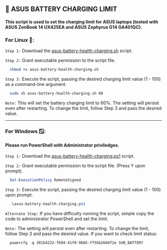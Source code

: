 ## 🔋 ASUS BATTERY CHARGING LIMIT

#### This script is used to set the charging limit for ASUS laptops (tested with ASUS ZenBook 14 UX425EA and ASUS Zephyrus G14 GA401QC).

### For Linux 🐧:

`Step 1:` Download the [asus-battery-health-charging.sh](/asus-battery-health-charging.sh) script.

`Step 2:` Grant executable permission to the script file.
```bash
  chmod +x asus-battery-health-charging.sh
```

`Step 3:` Execute the script, passing the desired charging limit value (1 - 100) as a command-line argument.
```bash
  sudo sh asus-battery-health-charging.sh 60
```
`Note:` This will set the battery charging limit to 60%. The setting will persist even after restarting. To change the limit, follow Step 3 and pass the desired value.

---

### For Windows 🪟:

#### Please run PowerShell with Administrator priviledges.

`Step 1:` Download the [asus-battery-health-charging.ps1](/asus-battery-health-charging.ps1) script.

`Step 2:` Grant executable permission to the script file. (Press Y upon prompt).
```powershell
  Set-ExecutionPolicy RemoteSigned
```

`Step 3:` Execute the script, passing the desired charging limit value (1 - 100) upon prompt.
```powershell
  .\asus-battery-health-charging.ps1
```

`Alternate Step:` If you have difficulty running the script, simple copy the code to administrator PowerShell and set the limit.

`Note:`  The setting will persist even after restarting. To change the limit, follow Step 3 and pass the desired value. If you want to check limit status:
```powershell
  powercfg -q 381b4222-f694-41f0-9685-ff5bb260df2e SUB_BATTERY
```

